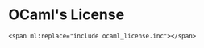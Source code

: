 <?xml version="1.0"?>
<!DOCTYPE html PUBLIC "-//W3C//DTD XHTML 1.0 Transitional//EN"
"http://www.w3.org/TR/xhtml1/DTD/xhtml1-transitional.dtd">

<html xmlns="http://www.w3.org/1999/xhtml">
  <head>
    <meta content="text/html; charset=utf-8" http-equiv="Content-Type" />
    <title>License</title>
  </head>
  <body>
    <h1>OCaml's License</h1>

    <span ml:replace="include ocaml_license.inc"></span>

  </body>
</html>

